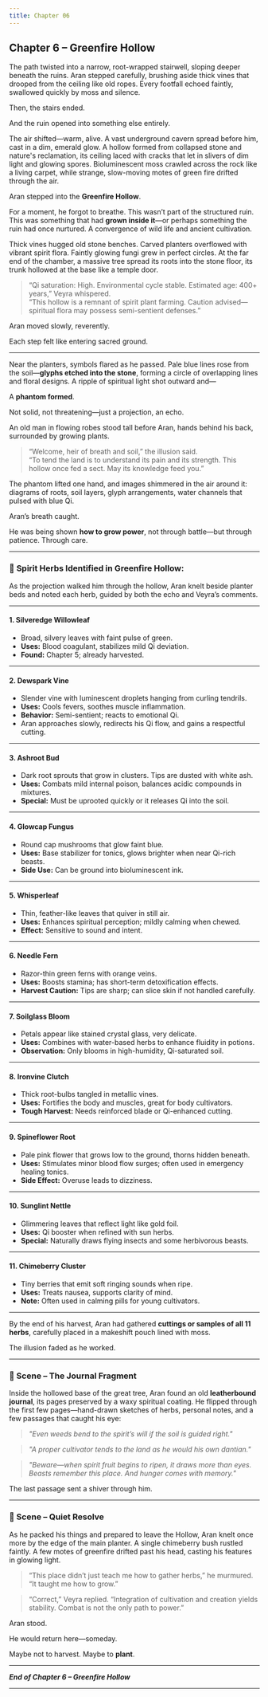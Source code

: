 ```yaml
---
title: Chapter 06
---
```



## **Chapter 6 – Greenfire Hollow**

The path twisted into a narrow, root-wrapped stairwell, sloping deeper beneath the ruins. Aran stepped carefully, brushing aside thick vines that drooped from the ceiling like old ropes. Every footfall echoed faintly, swallowed quickly by moss and silence.

Then, the stairs ended.

And the ruin opened into something else entirely.

The air shifted—warm, alive. A vast underground cavern spread before him, cast in a dim, emerald glow. A hollow formed from collapsed stone and nature's reclamation, its ceiling laced with cracks that let in slivers of dim light and glowing spores. Bioluminescent moss crawled across the rock like a living carpet, while strange, slow-moving motes of green fire drifted through the air.

Aran stepped into the **Greenfire Hollow**.

For a moment, he forgot to breathe. This wasn’t part of the structured ruin. This was something that had **grown inside it**—or perhaps something the ruin had once nurtured. A convergence of wild life and ancient cultivation.

Thick vines hugged old stone benches. Carved planters overflowed with vibrant spirit flora. Faintly glowing fungi grew in perfect circles. At the far end of the chamber, a massive tree spread its roots into the stone floor, its trunk hollowed at the base like a temple door.

> “Qi saturation: High. Environmental cycle stable. Estimated age: 400+ years,” Veyra whispered.  
> “This hollow is a remnant of spirit plant farming. Caution advised—spiritual flora may possess semi-sentient defenses.”

Aran moved slowly, reverently.

Each step felt like entering sacred ground.

---

Near the planters, symbols flared as he passed. Pale blue lines rose from the soil—**glyphs etched into the stone**, forming a circle of overlapping lines and floral designs. A ripple of spiritual light shot outward and—

A **phantom formed**.

Not solid, not threatening—just a projection, an echo.

An old man in flowing robes stood tall before Aran, hands behind his back, surrounded by growing plants.

> “Welcome, heir of breath and soil,” the illusion said.  
> “To tend the land is to understand its pain and its strength. This hollow once fed a sect. May its knowledge feed you.”

The phantom lifted one hand, and images shimmered in the air around it: diagrams of roots, soil layers, glyph arrangements, water channels that pulsed with blue Qi.

Aran’s breath caught.

He was being shown **how to grow power**, not through battle—but through patience. Through care.

---

### 🧪 **Spirit Herbs Identified in Greenfire Hollow:**

As the projection walked him through the hollow, Aran knelt beside planter beds and noted each herb, guided by both the echo and Veyra’s comments.

---

#### 1. **Silveredge Willowleaf**  
- Broad, silvery leaves with faint pulse of green.  
- **Uses:** Blood coagulant, stabilizes mild Qi deviation.  
- **Found:** Chapter 5; already harvested.

---

#### 2. **Dewspark Vine**  
- Slender vine with luminescent droplets hanging from curling tendrils.  
- **Uses:** Cools fevers, soothes muscle inflammation.  
- **Behavior:** Semi-sentient; reacts to emotional Qi.  
- Aran approaches slowly, redirects his Qi flow, and gains a respectful cutting.

---

#### 3. **Ashroot Bud**  
- Dark root sprouts that grow in clusters. Tips are dusted with white ash.  
- **Uses:** Combats mild internal poison, balances acidic compounds in mixtures.  
- **Special:** Must be uprooted quickly or it releases Qi into the soil.

---

#### 4. **Glowcap Fungus**  
- Round cap mushrooms that glow faint blue.  
- **Uses:** Base stabilizer for tonics, glows brighter when near Qi-rich beasts.  
- **Side Use:** Can be ground into bioluminescent ink.

---

#### 5. **Whisperleaf**  
- Thin, feather-like leaves that quiver in still air.  
- **Uses:** Enhances spiritual perception; mildly calming when chewed.  
- **Effect:** Sensitive to sound and intent.

---

#### 6. **Needle Fern**  
- Razor-thin green ferns with orange veins.  
- **Uses:** Boosts stamina; has short-term detoxification effects.  
- **Harvest Caution:** Tips are sharp; can slice skin if not handled carefully.

---

#### 7. **Soilglass Bloom**  
- Petals appear like stained crystal glass, very delicate.  
- **Uses:** Combines with water-based herbs to enhance fluidity in potions.  
- **Observation:** Only blooms in high-humidity, Qi-saturated soil.

---

#### 8. **Ironvine Clutch**  
- Thick root-bulbs tangled in metallic vines.  
- **Uses:** Fortifies the body and muscles, great for body cultivators.  
- **Tough Harvest:** Needs reinforced blade or Qi-enhanced cutting.

---

#### 9. **Spineflower Root**  
- Pale pink flower that grows low to the ground, thorns hidden beneath.  
- **Uses:** Stimulates minor blood flow surges; often used in emergency healing tonics.  
- **Side Effect:** Overuse leads to dizziness.

---

#### 10. **Sunglint Nettle**  
- Glimmering leaves that reflect light like gold foil.  
- **Uses:** Qi booster when refined with sun herbs.  
- **Special:** Naturally draws flying insects and some herbivorous beasts.

---

#### 11. **Chimeberry Cluster**  
- Tiny berries that emit soft ringing sounds when ripe.  
- **Uses:** Treats nausea, supports clarity of mind.  
- **Note:** Often used in calming pills for young cultivators.

---

By the end of his harvest, Aran had gathered **cuttings or samples of all 11 herbs**, carefully placed in a makeshift pouch lined with moss.

The illusion faded as he worked.

---

### 📜 Scene – The Journal Fragment

Inside the hollowed base of the great tree, Aran found an old **leatherbound journal**, its pages preserved by a waxy spiritual coating. He flipped through the first few pages—hand-drawn sketches of herbs, personal notes, and a few passages that caught his eye:

> *"Even weeds bend to the spirit’s will if the soil is guided right."*

> *"A proper cultivator tends to the land as he would his own dantian."*

> *"Beware—when spirit fruit begins to ripen, it draws more than eyes. Beasts remember this place. And hunger comes with memory."*

The last passage sent a shiver through him.

---

### 🌿 Scene – Quiet Resolve

As he packed his things and prepared to leave the Hollow, Aran knelt once more by the edge of the main planter. A single chimeberry bush rustled faintly. A few motes of greenfire drifted past his head, casting his features in glowing light.

> “This place didn’t just teach me how to gather herbs,” he murmured.  
> “It taught me how to grow.”

> “Correct,” Veyra replied. “Integration of cultivation and creation yields stability. Combat is not the only path to power.”

Aran stood.

He would return here—someday.

Maybe not to harvest. Maybe to **plant**.

---

***End of Chapter 6 – Greenfire Hollow***

---
